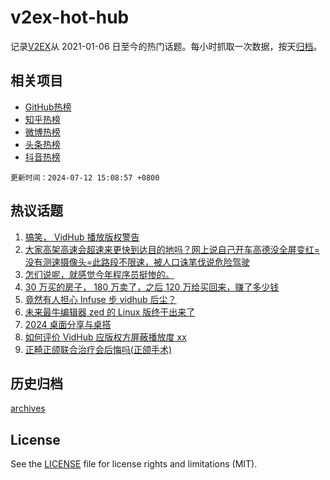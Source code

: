 # v2ex-hot-hub

 记录[V2EX](https://www.v2ex.com/)从 2021-01-06 日至今的热门话题。每小时抓取一次数据，按天[归档](archives)。
 
 ## 相关项目

- [GitHub热榜](https://github.com/lonnyzhang423/github-hot-hub)
- [知乎热榜](https://github.com/lonnyzhang423/zhihu-hot-hub)
- [微博热榜](https://github.com/lonnyzhang423/weibo-hot-hub)
- [头条热榜](https://github.com/lonnyzhang423/toutiao-hot-hub)
- [抖音热榜](https://github.com/lonnyzhang423/douyin-hot-hub)


 `更新时间：2024-07-12 15:08:57 +0800`

## 热议话题

1. [搞笑， VidHub 播放版权警告](https://www.v2ex.com/t/1056612)
1. [大家高架高速会超速来更快到达目的地吗？网上说自己开车高德没全屏变红=没有测速摄像头=此路段不限速，被人口诛笔伐说危险驾驶](https://www.v2ex.com/t/1056720)
1. [怎们说呢，就感觉今年程序员挺惨的。](https://www.v2ex.com/t/1056600)
1. [30 万买的房子， 180 万卖了，之后 120 万给买回来，赚了多少钱](https://www.v2ex.com/t/1056583)
1. [竟然有人担心 Infuse 步 vidhub 后尘？](https://www.v2ex.com/t/1056719)
1. [未来最牛编辑器 zed 的 Linux 版终于出来了](https://www.v2ex.com/t/1056672)
1. [2024 桌面分享与桌搭](https://www.v2ex.com/t/1056774)
1. [如何评价 VidHub 应版权方屏蔽播放度 xx](https://www.v2ex.com/t/1056626)
1. [正畸正颌联合治疗会后悔吗(正颌手术)](https://www.v2ex.com/t/1056722)

## 历史归档

[archives](archives)

## License

See the [LICENSE](LICENSE) file for license rights and limitations (MIT).
